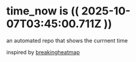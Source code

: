 # time_now is (( 2025-10-07T03:45:00.711Z ))

an automated repo that shows the currnent time

inspired by [breakingheatmap](https://github.com/breakingheatmap/breakingheatmap)